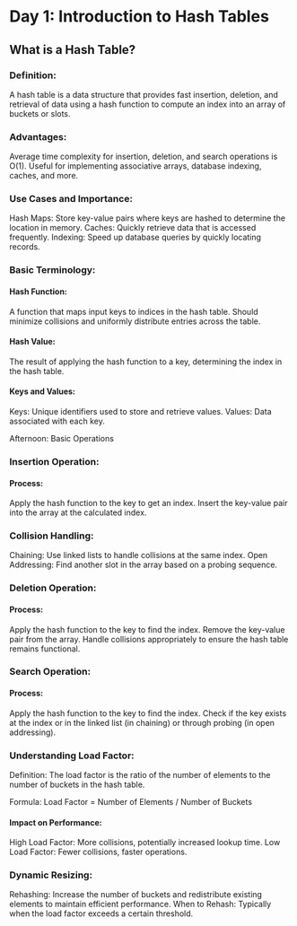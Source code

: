 # Day 1: Introduction to Hash Tables


## What is a Hash Table?

### Definition:

A hash table is a data structure that provides fast insertion, deletion, and retrieval of data using a hash function to compute an index into an array of buckets or slots.

### Advantages:

Average time complexity for insertion, deletion, and search operations is O(1).
Useful for implementing associative arrays, database indexing, caches, and more.

### Use Cases and Importance:

Hash Maps: Store key-value pairs where keys are hashed to determine the location in memory.
Caches: Quickly retrieve data that is accessed frequently.
Indexing: Speed up database queries by quickly locating records.

### Basic Terminology:

#### Hash Function:
A function that maps input keys to indices in the hash table.
Should minimize collisions and uniformly distribute entries across the table.

#### Hash Value:

The result of applying the hash function to a key, determining the index in the hash table.

#### Keys and Values:
Keys: Unique identifiers used to store and retrieve values.
Values: Data associated with each key.

Afternoon: Basic Operations

### Insertion Operation:

#### Process:
Apply the hash function to the key to get an index.
Insert the key-value pair into the array at the calculated index.

### Collision Handling:

Chaining: Use linked lists to handle collisions at the same index.
Open Addressing: Find another slot in the array based on a probing sequence.

### Deletion Operation:

#### Process:

Apply the hash function to the key to find the index.
Remove the key-value pair from the array.
Handle collisions appropriately to ensure the hash table remains functional.

### Search Operation:

#### Process:

Apply the hash function to the key to find the index.
Check if the key exists at the index or in the linked list (in chaining) or through probing (in open addressing).

### Understanding Load Factor:

Definition: The load factor is the ratio of the number of elements to the number of buckets in the hash table.

Formula: Load Factor = Number of Elements / Number of Buckets

#### Impact on Performance:

High Load Factor: More collisions, potentially increased lookup time.
Low Load Factor: Fewer collisions, faster operations.

### Dynamic Resizing:

Rehashing: Increase the number of buckets and redistribute existing elements to maintain efficient performance.
When to Rehash: Typically when the load factor exceeds a certain threshold.


